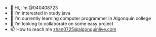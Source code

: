 - 👋 Hi, I’m @040408723
- 👀 I’m interested in study java
- 🌱 I’m currently learning computer programmer in Algonquin college
- 💞️ I’m looking to collaborate on some easy project
- 📫 How to reach me zhan0725@algonquinlive.com

<!---
040408723/040408723 is a ✨ special ✨ repository because its `README.md` (this file) appears on your GitHub profile.
You can click the Preview link to take a look at your changes.
--->
